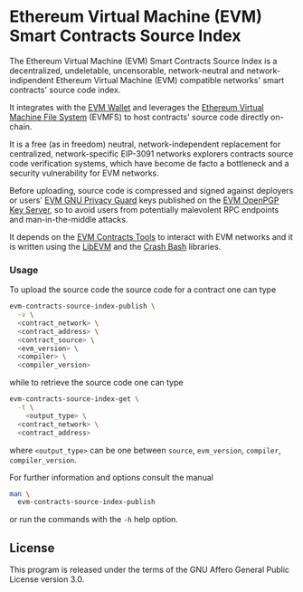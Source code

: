 [comment]: <> (SPDX-License-Identifier: AGPL-3.0)

[comment]: <> (-------------------------------------------------------------)
[comment]: <> (Copyright © 2024, 2025  Pellegrino Prevete)
[comment]: <> (All rights reserved)
[comment]: <> (-------------------------------------------------------------)

[comment]: <> (This program is free software: you can redistribute)
[comment]: <> (it and/or modify it under the terms of the GNU Affero)
[comment]: <> (General Public License as published by the Free)
[comment]: <> (Software Foundation, either version 3 of the License.)

[comment]: <> (This program is distributed in the hope that it will be useful,)
[comment]: <> (but WITHOUT ANY WARRANTY; without even the implied warranty of)
[comment]: <> (MERCHANTABILITY or FITNESS FOR A PARTICULAR PURPOSE. See the)
[comment]: <> (GNU Affero General Public License for more details.)

[comment]: <> (You should have received a copy of the GNU Affero General Public)
[comment]: <> (License along with this program.)
[comment]: <> (If not, see <https://www.gnu.org/licenses/>.)


# Ethereum Virtual Machine (EVM) Smart Contracts Source Index

The Ethereum Virtual Machine (EVM)
Smart Contracts Source Index
is a decentralized, undeletable, uncensorable,
network-neutral and network-indipendent Ethereum
Virtual Machine (EVM) compatible networks' smart
contracts' source code index.

It integrates with the
[EVM Wallet](
  https://github.com/themartiancompany/evm-wallet)
and leverages the
[Ethereum Virtual Machine File System](
  https://github.com/themartiancompany/evmfs)
(EVMFS) to host contracts' source code directly
on-chain.

It is a free (as in freedom) neutral,
network-independent replacement for
centralized, network-specific EIP-3091
networks explorers contracts source code
verification systems, which have become
de facto a bottleneck and a security
vulnerability for EVM networks.

Before uploading, source code is compressed and signed
against deployers or users' 
[EVM GNU Privacy Guard](
  https://github.com/themartiancompany/evm-gnupg)
keys published on the
[EVM OpenPGP Key Server](
  https://github.com/themartiancompany/evm-openpgp-keyserver),
so to avoid users from potentially
malevolent RPC endpoints and
man-in-the-middle attacks.

It depends on the
[EVM Contracts Tools](
  https://github.com/themartiancompany/evm-contracts-tools)
to interact with EVM networks and it is
written using the
[LibEVM](
  https://github.com/themartiancompany/libevm)
and the
[Crash Bash](
  https://github.com/themartiancompany/crash-bash)
libraries.

### Usage

To upload the source code the source code for
a contract one can type

```bash
evm-contracts-source-index-publish \
  -v \
  <contract_network> \
  <contract_address> \
  <contract_source> \
  <evm_version> \
  <compiler> \
  <compiler_version>
```

while to retrieve the source code one can
type

```bash
evm-contracts-source-index-get \
  -t \
    <output_type> \
  <contract_network> \
  <contract_address>
```

where `<output_type>` can be one between
`source`, `evm_version`, `compiler`,
`compiler_version`.

For further information and options consult
the manual

```bash
man \
  evm-contracts-source-index-publish
```

or run the commands with the `-h` help option.

## License

This program is released under the terms of the GNU
Affero General Public License version 3.0.
